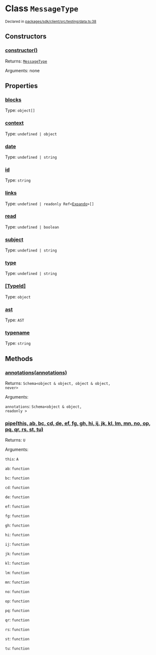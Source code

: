 # Class `MessageType`
<sub>Declared in [packages/sdk/client/src/testing/data.ts:38](https://github.com/dxos/dxos/blob/27607ac6b/packages/sdk/client/src/testing/data.ts#L38)</sub>




## Constructors
### [constructor()]()




Returns: <code>[MessageType](/api/@dxos/client/classes/MessageType)</code>

Arguments: none





## Properties
### [blocks]()
Type: <code>object[]</code>



### [context]()
Type: <code>undefined | object</code>



### [date]()
Type: <code>undefined | string</code>



### [id]()
Type: <code>string</code>



### [links]()
Type: <code>undefined | readonly Ref&lt;[Expando](/api/@dxos/client/interfaces/Expando)&gt;[]</code>



### [read]()
Type: <code>undefined | boolean</code>



### [subject]()
Type: <code>undefined | string</code>



### [type]()
Type: <code>undefined | string</code>



### [[TypeId]]()
Type: <code>object</code>



### [ast]()
Type: <code>AST</code>



### [typename]()
Type: <code>string</code>




## Methods
### [annotations(annotations)]()




Returns: <code>Schema&lt;object & object, object & object, never&gt;</code>

Arguments: 

`annotations`: <code>Schema&lt;object & object, readonly &gt;</code>


### [pipe(this, ab, bc, cd, de, ef, fg, gh, hi, ij, jk, kl, lm, mn, no, op, pq, qr, rs, st, tu)]()




Returns: <code>U</code>

Arguments: 

`this`: <code>A</code>

`ab`: <code>function</code>

`bc`: <code>function</code>

`cd`: <code>function</code>

`de`: <code>function</code>

`ef`: <code>function</code>

`fg`: <code>function</code>

`gh`: <code>function</code>

`hi`: <code>function</code>

`ij`: <code>function</code>

`jk`: <code>function</code>

`kl`: <code>function</code>

`lm`: <code>function</code>

`mn`: <code>function</code>

`no`: <code>function</code>

`op`: <code>function</code>

`pq`: <code>function</code>

`qr`: <code>function</code>

`rs`: <code>function</code>

`st`: <code>function</code>

`tu`: <code>function</code>


